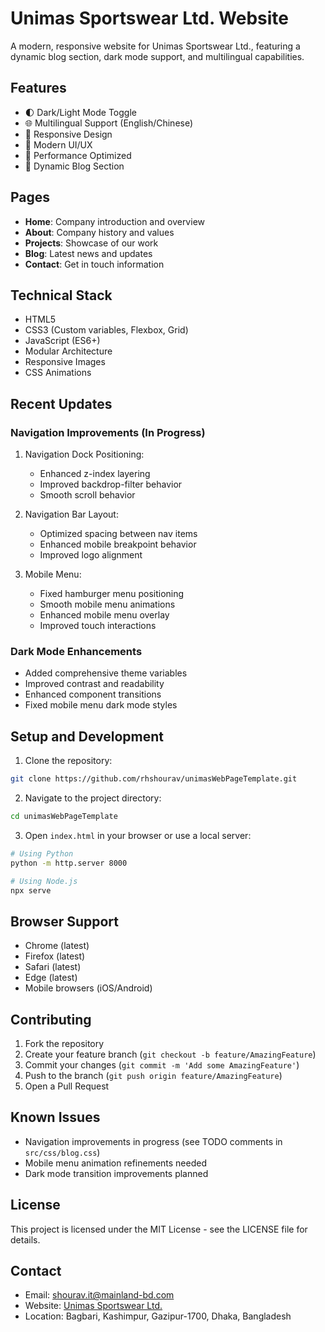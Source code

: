 # Unimas Sportswear Ltd. Website

A modern, responsive website for Unimas Sportswear Ltd., featuring a dynamic blog section, dark mode support, and multilingual capabilities.

## Features

- 🌓 Dark/Light Mode Toggle
- 🌐 Multilingual Support (English/Chinese)
- 📱 Responsive Design
- 🎨 Modern UI/UX
- 🚀 Performance Optimized
- 📝 Dynamic Blog Section

## Pages

- **Home**: Company introduction and overview
- **About**: Company history and values
- **Projects**: Showcase of our work
- **Blog**: Latest news and updates
- **Contact**: Get in touch information

## Technical Stack

- HTML5
- CSS3 (Custom variables, Flexbox, Grid)
- JavaScript (ES6+)
- Modular Architecture
- Responsive Images
- CSS Animations

## Recent Updates

### Navigation Improvements (In Progress)
1. Navigation Dock Positioning:
   - Enhanced z-index layering
   - Improved backdrop-filter behavior
   - Smooth scroll behavior

2. Navigation Bar Layout:
   - Optimized spacing between nav items
   - Enhanced mobile breakpoint behavior
   - Improved logo alignment

3. Mobile Menu:
   - Fixed hamburger menu positioning
   - Smooth mobile menu animations
   - Enhanced mobile menu overlay
   - Improved touch interactions

### Dark Mode Enhancements
- Added comprehensive theme variables
- Improved contrast and readability
- Enhanced component transitions
- Fixed mobile menu dark mode styles

## Setup and Development

1. Clone the repository:
```bash
git clone https://github.com/rhshourav/unimasWebPageTemplate.git
```

2. Navigate to the project directory:
```bash
cd unimasWebPageTemplate
```

3. Open `index.html` in your browser or use a local server:
```bash
# Using Python
python -m http.server 8000

# Using Node.js
npx serve
```

## Browser Support

- Chrome (latest)
- Firefox (latest)
- Safari (latest)
- Edge (latest)
- Mobile browsers (iOS/Android)

## Contributing

1. Fork the repository
2. Create your feature branch (`git checkout -b feature/AmazingFeature`)
3. Commit your changes (`git commit -m 'Add some AmazingFeature'`)
4. Push to the branch (`git push origin feature/AmazingFeature`)
5. Open a Pull Request

## Known Issues

- Navigation improvements in progress (see TODO comments in `src/css/blog.css`)
- Mobile menu animation refinements needed
- Dark mode transition improvements planned

## License

This project is licensed under the MIT License - see the LICENSE file for details.

## Contact

- Email: shourav.it@mainland-bd.com
- Website: [Unimas Sportswear Ltd.](https://www.unimas.com)
- Location: Bagbari, Kashimpur, Gazipur-1700, Dhaka, Bangladesh